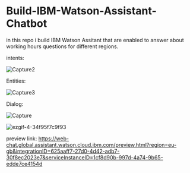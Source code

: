 # Build-IBM-Watson-Assistant-Chatbot
in this repo i build IBM Watson Assitant that are enabled to answer about working hours questions for different regions.

intents:

![Capture2](https://user-images.githubusercontent.com/67188835/88921461-417eed80-d277-11ea-8b91-39354eb03ec3.PNG)

Entities:

![Capture3](https://user-images.githubusercontent.com/67188835/88921503-52c7fa00-d277-11ea-9651-b003661451ef.PNG)

Dialog:

![Capture](https://user-images.githubusercontent.com/67188835/88921546-670bf700-d277-11ea-9577-b7bc14fe6ae8.PNG)


![ezgif-4-34f95f7c9f93](https://user-images.githubusercontent.com/67188835/88922498-df26ec80-d278-11ea-9ea6-68426c898a80.gif)

preview link:
https://web-chat.global.assistant.watson.cloud.ibm.com/preview.html?region=eu-gb&integrationID=625aaff7-27d0-4d42-adb7-30f8ec2023e7&serviceInstanceID=1cf8d90b-997d-4a74-9b65-edde7ce4154d
